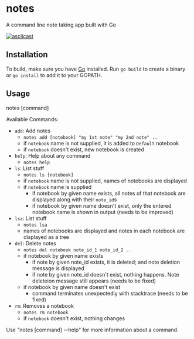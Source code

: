 # notes
A command line note taking app built with Go

[![asciicast](https://asciinema.org/a/JMZxtuxEPfrbFrOmj7uaobqKt.svg)](https://asciinema.org/a/JMZxtuxEPfrbFrOmj7uaobqKt)

## Installation
To build, make sure you have [Go](https://golang.org/dl/) installed. Run `go build` to 
create a binary or `go install` to add it to your GOPATH.

## Usage
  notes [command]
  
Available Commands:
  - `add`: Add notes
    - `notes add [notebook] "my 1st note" "my 2nd note" ..`
    - if `notebook` name is not supplied, it is added to `Default` notebook
    - if `notebook` doesn't exist, new notebook is created
  - `help`: Help about any command
    - `notes help`
  - `ls`: List stuff
    - `notes ls [notebook]`
    - if `notebook` name is not supplied, names of notebooks are displayed
    - if `notebook` name is supplied
      - if notebook by given name exists, all notes of that notebook are displayed along with their `note_id`s
      - if notebook by given name doesn't exist, only the entered notebook name is shown in output (needs to be improved)
  - `lsa`: List stuff
    - `notes lsa`
    - names of notebooks are displayed and notes in each notebook are displayed as a tree
  - `del`: Delete notes
    - `notes del notebook note_id_1 note_id_2 ..`
    - if notebook by given name exists
      - if note by given note_id exists, it is deleted; and note deletion message is displayed
      - if note by given note_id doesn't exist, nothing happens. Note deleteion message still appears (needs to be fixed)
    - if notebook by given name doesn't exist
      - command terminates unexpectedly with stacktrace (needs to be fixed)
  - `rm`: Removes a notebook
    - `notes rm notebook`
    - if `notebook` doesn't exist, nothing changes

Use "notes [command] --help" for more information about a command.

